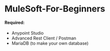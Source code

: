 # MuleSoft-For-Beginners

#### Required:
- Anypoint Studio
- Advanced Rest Client / Postman
- MariaDB (to make your own database)
